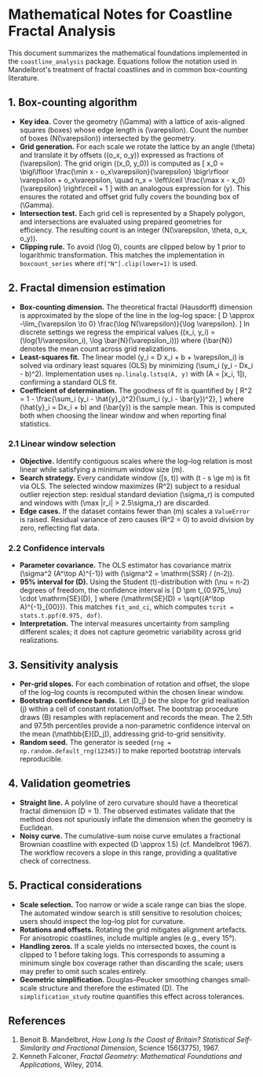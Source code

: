 # Mathematical Notes for Coastline Fractal Analysis

This document summarizes the mathematical foundations implemented in the
`coastline_analysis` package. Equations follow the notation used in Mandelbrot's
treatment of fractal coastlines and in common box-counting literature.

## 1. Box-counting algorithm

* **Key idea.** Cover the geometry \(\Gamma\) with a lattice of axis-aligned
  squares (boxes) whose edge length is \(\varepsilon\). Count the number of
  boxes \(N(\varepsilon)\) intersected by the geometry.
* **Grid generation.** For each scale we rotate the lattice by an angle
  \(\theta\) and translate it by offsets \((o_x, o_y)\) expressed as fractions
  of \(\varepsilon\). The grid origin \((x_0, y_0)\) is computed as
  \[
  x_0 = \bigl\lfloor \frac{\min x - o_x\varepsilon}{\varepsilon} \bigr\rfloor \varepsilon + o_x\varepsilon,
  \quad
  n_x = \left\lceil \frac{\max x - x_0}{\varepsilon} \right\rceil + 1
  \]
  with an analogous expression for \(y\). This ensures the rotated and offset
  grid fully covers the bounding box of \(\Gamma\).
* **Intersection test.** Each grid cell is represented by a Shapely polygon, and
  intersections are evaluated using prepared geometries for efficiency. The
  resulting count is an integer \(N(\varepsilon, \theta, o_x, o_y)\).
* **Clipping rule.** To avoid \(\log 0\), counts are clipped below by 1 prior
  to logarithmic transformation. This matches the implementation in
  `boxcount_series` where `df["N"].clip(lower=1)` is used.

## 2. Fractal dimension estimation

* **Box-counting dimension.** The theoretical fractal (Hausdorff) dimension is
  approximated by the slope of the line in the log–log space:
  \[
  D \approx -\lim_{\varepsilon \to 0} \frac{\log N(\varepsilon)}{\log \varepsilon}.
  \]
  In discrete settings we regress the empirical values
  \((x_i, y_i) = (\log(1/\varepsilon_i), \log \bar{N}(\varepsilon_i))\) where
  \(\bar{N}\) denotes the mean count across grid realizations.
* **Least-squares fit.** The linear model \(y_i = D x_i + b + \varepsilon_i\) is
  solved via ordinary least squares (OLS) by minimizing
  \(\sum_i (y_i - Dx_i - b)^2\). Implementation uses
  `np.linalg.lstsq(A, y)` with \(A = [x_i, 1]\), confirming a standard OLS fit.
* **Coefficient of determination.** The goodness of fit is quantified by
  \[
  R^2 = 1 - \frac{\sum_i (y_i - \hat{y}_i)^2}{\sum_i (y_i - \bar{y})^2},
  \]
  where \(\hat{y}_i = Dx_i + b\) and \(\bar{y}\) is the sample mean. This is
  computed both when choosing the linear window and when reporting final
  statistics.

### 2.1 Linear window selection

* **Objective.** Identify contiguous scales where the log–log relation is most
  linear while satisfying a minimum window size \(m\).
* **Search strategy.** Every candidate window \([s, t)\) with \(t - s \ge m\) is
  fit via OLS. The selected window maximizes \(R^2\) subject to a residual
  outlier rejection step: residual standard deviation \(\sigma_r\) is computed
  and windows with \(\max |r_i| > 2.5\sigma_r\) are discarded.
* **Edge cases.** If the dataset contains fewer than \(m\) scales a `ValueError`
  is raised. Residual variance of zero causes \(R^2 = 0\) to avoid division by
  zero, reflecting flat data.

### 2.2 Confidence intervals

* **Parameter covariance.** The OLS estimator has covariance matrix
  \(\sigma^2 (A^\top A)^{-1}\) with \(\sigma^2 = \mathrm{SSR} / (n-2)\).
* **95% interval for \(D\).** Using the Student \(t\)-distribution with
  \(\nu = n-2\) degrees of freedom, the confidence interval is
  \[
  D \pm t_{0.975,\,\nu} \cdot \mathrm{SE}(D),
  \]
  where \(\mathrm{SE}(D) = \sqrt{(A^\top A)^{-1}_{00}}\).
  This matches `fit_and_ci`, which computes `tcrit = stats.t.ppf(0.975, dof)`.
* **Interpretation.** The interval measures uncertainty from sampling different
  scales; it does not capture geometric variability across grid realizations.

## 3. Sensitivity analysis

* **Per-grid slopes.** For each combination of rotation and offset, the slope of
  the log–log counts is recomputed within the chosen linear window.
* **Bootstrap confidence bands.** Let \(D_j\) be the slope for grid realisation
  \(j\) within a cell of constant rotation/offset. The bootstrap procedure draws
  \(B\) resamples with replacement and records the mean. The 2.5th and 97.5th
  percentiles provide a non-parametric confidence interval on the mean
  \(\mathbb{E}[D_j]\), addressing grid-to-grid sensitivity.
* **Random seed.** The generator is seeded (`rng = np.random.default_rng(12345)`)
  to make reported bootstrap intervals reproducible.

## 4. Validation geometries

* **Straight line.** A polyline of zero curvature should have a theoretical
  fractal dimension \(D = 1\). The observed estimates validate that the method
  does not spuriously inflate the dimension when the geometry is Euclidean.
* **Noisy curve.** The cumulative-sum noise curve emulates a fractional Brownian
  coastline with expected \(D \approx 1.5\) (cf. Mandelbrot 1967). The workflow
  recovers a slope in this range, providing a qualitative check of correctness.

## 5. Practical considerations

* **Scale selection.** Too narrow or wide a scale range can bias the slope. The
  automated window search is still sensitive to resolution choices; users should
  inspect the log–log plot for curvature.
* **Rotations and offsets.** Rotating the grid mitigates alignment artefacts.
  For anisotropic coastlines, include multiple angles (e.g., every 15°).
* **Handling zeros.** If a scale yields no intersected boxes, the count is
  clipped to 1 before taking logs. This corresponds to assuming a minimum single
  box coverage rather than discarding the scale; users may prefer to omit such
  scales entirely.
* **Geometric simplification.** Douglas–Peucker smoothing changes small-scale
  structure and therefore the estimated \(D\). The `simplification_study`
  routine quantifies this effect across tolerances.

## References

1. Benoit B. Mandelbrot, *How Long Is the Coast of Britain? Statistical
   Self-Similarity and Fractional Dimension*, Science 156(3775), 1967.
2. Kenneth Falconer, *Fractal Geometry: Mathematical Foundations and
   Applications*, Wiley, 2014.

